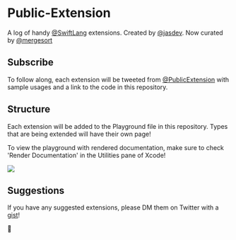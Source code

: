 # Public-Extension

A log of handy [@SwiftLang](https://twitter.com/swiftlang) extensions. Created by [@jasdev](https://twitter.com/jasdev). Now curated by [@mergesort](https://twitter.com/mergesort)

## Subscribe

To follow along, each extension will be tweeted from [@PublicExtension](https://twitter.com/PublicExtension) with sample usages and a link to the code in this repository.

## Structure

Each extension will be added to the Playground file in this repository. Types that are being extended will have their own page!

To view the playground with rendered documentation, make sure to check 'Render Documentation' in the Utilities pane of Xcode!

![](http://i.imgur.com/is7c9yS.png)

## Suggestions

If you have any suggested extensions, please DM them on Twitter with a [gist](https://gist.github.com)!

:blue_heart:
